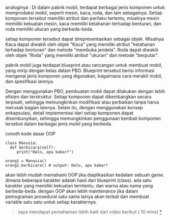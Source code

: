 analoginya : Di dalam pabrik mobil, terdapat berbagai jenis komponen untuk memproduksi mobil, seperti mesin, kaca, roda, dan lain sebagainya. Setiap komponen tersebut memiliki atribut dan perilaku tertentu, misalnya mesin memiliki kekuatan mesin, kaca memiliki ketahanan terhadap benturan, dan roda memiliki ukuran yang berbeda-beda.

setiap komponen tersebut dapat direpresentasikan sebagai objek. Misalnya Kaca dapat diwakili oleh objek "Kaca" yang memiliki atribut "ketahanan terhadap benturan" dan metode "membuka jendela". Roda dapat diwakili oleh objek "Roda" yang memiliki atribut "ukuran" dan metode "berputar".

pabrik mobil juga terdapat blueprint atau rancangan untuk membuat mobil, yang mirip dengan kelas dalam PBO. Blueprint tersebut berisi informasi mengenai jenis komponen yang digunakan, bagaimana cara merakit mobil, dan spesifikasi lainnya. 

Dengan menggunakan PBO, pembuatan mobil dapat dilakukan dengan lebih efisien dan terstruktur. Setiap komponen dapat dikembangkan secara terpisah, sehingga memungkinkan modifikasi atau perbaikan tanpa harus merusak bagian lainnya. Selain itu, dengan menggunakan konsep enkapsulasi, detail implementasi dari setiap komponen dapat disembunyikan, sehingga memungkinkan penggunaan kembali komponen tersebut dalam berbagai jenis mobil yang berbeda.

conoth kode dasar OOP

	class Manusia:
  	  def berbicara(self):
   	     print("Halo, apa kabar?")
        
	orang1 = Manusia()
	orang1.berbicara() # output: Halo, apa kabar?
	
akan lebih mudah memahami OOP jika diaplikasikan kedalam sebuah game. dimana beberapa karakter adalah hasil dari blueprint (class). ada satu karakter yang memiliki kekuatan terntentu, dan warna atau nama yang berbeda-beda. dengan OOP akan lebih maintenance jika dalam pemograman prosedural satu sama lainya akan terikat dan membuat variable satu satu untuk setiap karakternya. 

> saya mendapat pemahaman lebih baik dari video berikut ( 10 mins) [*](https://youtu.be/cnUJmFcyU4w)



